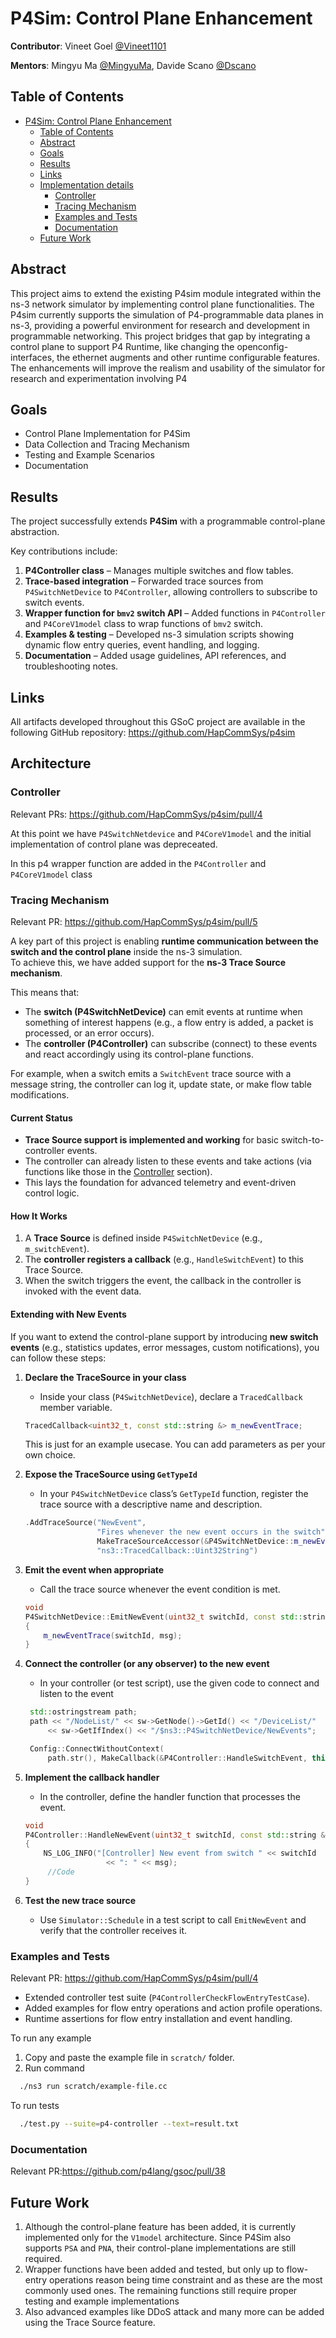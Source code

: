 # P4Sim: Control Plane Enhancement
**Contributor**: Vineet Goel [@Vineet1101](https://github.com/Vineet1101)

**Mentors**: Mingyu Ma [@MingyuMa](https://github.com/Mingyumaz), Davide Scano [@Dscano](https://github.com/Dscano)
## Table of Contents
- [P4Sim: Control Plane Enhancement](#p4sim-control-plane-enhancement)
  - [Table of Contents](#table-of-contents)
  - [Abstract](#abstract)
  - [Goals](#goals)
  - [Results](#results)
  - [Links](#links)
  - [Implementation details](#implementation-details)
    - [Controller](#controller)
    - [Tracing Mechanism](#tracing-mechanism)
    - [Examples and Tests](#examples-and-tests)
    - [Documentation](#documentation)
  - [Future Work](#future-work)


## Abstract

This project aims to extend the existing P4sim module integrated within the ns-3 network simulator by implementing control plane functionalities. The P4sim currently supports the simulation of P4-programmable data planes in ns-3, providing a powerful environment for research and development in programmable networking. This project  bridges that gap by integrating a control plane to support P4 Runtime, like changing the openconfig-interfaces, the ethernet augments and other runtime configurable features. The enhancements will improve the realism and usability of the simulator for research and experimentation involving P4
## Goals
- Control Plane Implementation for P4Sim
- Data Collection and Tracing Mechanism
- Testing and Example Scenarios
- Documentation

## Results
The project successfully extends **P4Sim** with a programmable control-plane abstraction.  

Key contributions include:
1. **P4Controller class** – Manages multiple switches and flow tables.  
2. **Trace-based integration** – Forwarded trace sources from `P4SwitchNetDevice` to `P4Controller`, allowing controllers to subscribe to switch events.  
3. **Wrapper function for `bmv2` switch API** – Added functions in `P4Controller` and `P4CoreV1model` class to wrap functions of `bmv2` switch.
4. **Examples & testing** – Developed ns-3 simulation scripts showing dynamic flow entry queries, event handling, and logging.  
5. **Documentation** – Added usage guidelines, API references, and troubleshooting notes. 

## Links
All artifacts developed throughout this GSoC project are available in the following GitHub repository: https://github.com/HapCommSys/p4sim


## Architecture



### Controller 
Relevant PRs:  https://github.com/HapCommSys/p4sim/pull/4

At this point we have `P4SwitchNetdevice` and `P4CoreV1model` and the initial implementation of control plane was depreceated. 


  In this p4 wrapper function are added in the `P4Controller` and `P4CoreV1model` class 

### Tracing Mechanism
Relevant PR: https://github.com/HapCommSys/p4sim/pull/5

A key part of this project is enabling **runtime communication between the switch and the control plane** inside the ns-3 simulation.  
To achieve this, we have added support for the **ns-3 Trace Source mechanism**.  

This means that:
- The **switch (P4SwitchNetDevice)** can emit events at runtime when something of interest happens (e.g., a flow entry is added, a packet is processed, or an error occurs).  
- The **controller (P4Controller)** can subscribe (connect) to these events and react accordingly using its control-plane functions.  

For example, when a switch emits a `SwitchEvent` trace source with a message string, the controller can log it, update state, or make flow table modifications.

#### Current Status
- **Trace Source support is implemented and working** for basic switch-to-controller events.  
- The controller can already listen to these events and take actions (via functions like those in the [Controller](#controller) section).  
- This lays the foundation for advanced telemetry and event-driven control logic.

#### How It Works
1. A **Trace Source** is defined inside `P4SwitchNetDevice` (e.g., `m_switchEvent`).
2. The **controller registers a callback** (e.g., `HandleSwitchEvent`) to this Trace Source.
3. When the switch triggers the event, the callback in the controller is invoked with the event data.

#### Extending with New Events
If you want to extend the control-plane support by introducing **new switch events** (e.g., statistics updates, error messages, custom notifications), you can follow these steps:

1. **Declare the TraceSource in your class**

   * Inside your class (`P4SwitchNetDevice`), declare a `TracedCallback` member variable.

   ```cpp
   TracedCallback<uint32_t, const std::string &> m_newEventTrace;
   ```
   This is just for an example usecase. You can add parameters as per your own choice.

2. **Expose the TraceSource using `GetTypeId`**

   * In your `P4SwitchNetDevice` class’s `GetTypeId` function, register the trace source with a descriptive name and description.

   ```cpp
   .AddTraceSource("NewEvent",
                   "Fires whenever the new event occurs in the switch",
                   MakeTraceSourceAccessor(&P4SwitchNetDevice::m_newEventTrace),
                   "ns3::TracedCallback::Uint32String")
   ```

3. **Emit the event when appropriate**

   * Call the trace source whenever the event condition is met.

   ```cpp
   void
   P4SwitchNetDevice::EmitNewEvent(uint32_t switchId, const std::string &msg)
   {
       m_newEventTrace(switchId, msg);
   }
   ```
4. **Connect the controller (or any observer) to the new event**

   * In your controller (or test script), use the given code to connect and listen to the event
   ```cpp
    std::ostringstream path;
    path << "/NodeList/" << sw->GetNode()->GetId() << "/DeviceList/"
        << sw->GetIfIndex() << "/$ns3::P4SwitchNetDevice/NewEvents";

    Config::ConnectWithoutContext(
        path.str(), MakeCallback(&P4Controller::HandleSwitchEvent, this));
      ```
5. **Implement the callback handler**

   * In the controller, define the handler function that processes the event.

   ```cpp
   void
   P4Controller::HandleNewEvent(uint32_t switchId, const std::string &msg)
   {
       NS_LOG_INFO("[Controller] New event from switch " << switchId
                     << ": " << msg);
        //Code 
   }
   ```

6. **Test the new trace source**

   * Use `Simulator::Schedule` in a test script to call `EmitNewEvent` and verify that the controller receives it.

### Examples and Tests
Relevant PR:  https://github.com/HapCommSys/p4sim/pull/4

  - Extended controller test suite (`P4ControllerCheckFlowEntryTestCase`).  
  - Added examples for flow entry operations and action profile operations.  
  - Runtime assertions for flow entry installation and event handling. 

To run any example 
1. Copy and paste the example file in `scratch/` folder.
2. Run command 
```bash
  ./ns3 run scratch/example-file.cc
```

To run tests
```bash
  ./test.py --suite=p4-controller --text=result.txt
```

### Documentation
Relevant PR:https://github.com/p4lang/gsoc/pull/38


## Future Work

1. Although the control-plane feature has been added, it is currently implemented only for the `V1model` architecture. Since P4Sim also supports `PSA` and `PNA`, their control-plane implementations are still required.
2. Wrapper functions have been added and tested, but only up to flow-entry operations reason being time constraint and as these are the most commonly used ones. The remaining functions still require proper testing and example implementations
3. Also advanced examples like DDoS attack and many more can be added using the Trace Source feature.